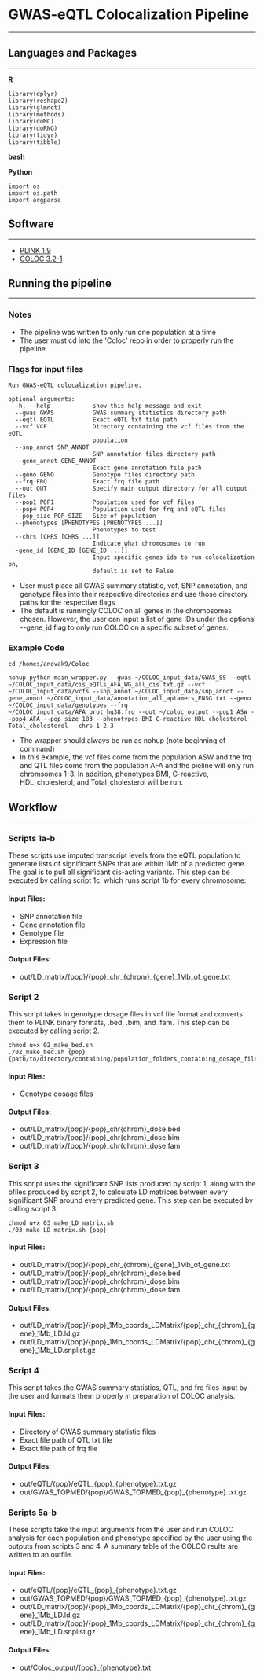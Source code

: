 # GWAS-eQTL Colocalization Pipeline
---
## Languages and Packages
---
**R**
```
library(dplyr)
library(reshape2)
library(glmnet)
library(methods)
library(doMC)
library(doRNG)
library(tidyr)
library(tibble)
```
**bash**

**Python**
```
import os
import os.path
import argparse
```
## Software ##
---
- [PLINK 1.9](https://www.cog-genomics.org/plink/)
- [COLOC 3.2-1](https://github.com/chr1swallace/coloc)

## Running the pipeline ##
---
### Notes ###
* The pipeline was written to only run one population at a time
* The user must cd into the 'Coloc' repo in order to properly run the pipeline

### Flags for input files ###
```
Run GWAS-eQTL colocalization pipeline.

optional arguments:
  -h, --help            show this help message and exit
  --gwas GWAS           GWAS summary statistics directory path
  --eqtl EQTL           Exact eQTL txt file path
  --vcf VCF             Directory containing the vcf files from the eQTL
                        population
  --snp_annot SNP_ANNOT
                        SNP annotation files directory path
  --gene_annot GENE_ANNOT
                        Exact gene annotation file path
  --geno GENO           Genotype files directory path
  --frq FRQ             Exact frq file path
  --out OUT             Specify main output directory for all output files
  --pop1 POP1           Population used for vcf files
  --pop4 POP4           Population used for frq and eQTL files
  --pop_size POP_SIZE   Size of population
  --phenotypes [PHENOTYPES [PHENOTYPES ...]]
                        Phenotypes to test
  --chrs [CHRS [CHRS ...]]
                        Indicate what chromosomes to run
  -gene_id [GENE_ID [GENE_ID ...]]
                        Input specific genes ids to run colocalization on,
                        default is set to False

```
* User must place all GWAS summary statistic, vcf, SNP annotation, and genotype files into their respective directories and use those directory paths for the respective flags
* The default is runningly COLOC on all genes in the chromosomes chosen. However, the user can input a list of gene IDs under the optional --gene_id flag to only run COLOC on a specific subset of genes.

### Example Code ###
```
cd /homes/anovak9/Coloc
```
```
nohup python main_wrapper.py --gwas ~/COLOC_input_data/GWAS_SS --eqtl ~/COLOC_input_data/cis_eQTLs_AFA_WG_all_cis.txt.gz --vcf ~/COLOC_input_data/vcfs --snp_annot ~/COLOC_input_data/snp_annot --gene_annot ~/COLOC_input_data/annotation_all_aptamers_ENSG.txt --geno ~/COLOC_input_data/genotypes --frq ~/COLOC_input_data/AFA_prot_hg38.frq --out ~/coloc_output --pop1 ASW --pop4 AFA --pop_size 183 --phenotypes BMI C-reactive HDL_cholesterol Total_cholesterol --chrs 1 2 3
```
* The wrapper should always be run as nohup (note beginning of command)
* In this example, the vcf files come from the population ASW and the frq and QTL files come from the population AFA and the pieline will only run chromsomes 1-3. In addition, phenotypes BMI, C-reactive, HDL_cholesterol, and Total_cholesterol will be run. 

## Workflow ##
---
### Scripts 1a-b ###
These scripts use imputed transcript levels from the eQTL population to generate lists of significant SNPs that are within 1Mb of a predicted gene. The goal is to pull all significant cis-acting variants. This step can be executed by calling script 1c, which runs script 1b for every chromosome:

#### Input Files: ####
- SNP annotation file
- Gene annotation file
- Genotype file
- Expression file
#### Output Files: ####
- out/LD_matrix/{pop}/{pop}\_chr\_{chrom}\_{gene}\_1Mb\_of\_gene.txt

### Script 2 ###
This script takes in genotype dosage files in vcf file format and converts them to PLINK binary formats, .bed, .bim, and .fam. This step can be executed by calling script 2.
```
chmod u+x 02_make_bed.sh 
./02_make_bed.sh {pop} {path/to/directory/containing/population_folders_containing_dosage_files/}
```
#### Input Files: ####
- Genotype dosage files
#### Output Files: ####
- out/LD_matrix/{pop}/{pop}\_chr{chrom}\_dose.bed
- out/LD_matrix/{pop}/{pop}\_chr{chrom}\_dose.bim
- out/LD_matrix/{pop}/{pop}\_chr{chrom}\_dose.fam

### Script 3 ###
This script uses the significant SNP lists produced by script 1, along with the bfiles produced by script 2, to calculate LD matrices between every significant SNP around every predicted gene. This step can be executed by calling script 3.
```
chmod u+x 03_make_LD_matrix.sh
./03_make_LD_matrix.sh {pop}
```
#### Input Files: ####
- out/LD_matrix/{pop}/{pop}\_chr\_{chrom}\_{gene}\_1Mb\_of\_gene.txt
- out/LD_matrix/{pop}/{pop}\_chr{chrom}\_dose.bed
- out/LD_matrix/{pop}/{pop}\_chr{chrom}\_dose.bim
- out/LD_matrix/{pop}/{pop}\_chr{chrom}\_dose.fam
#### Output Files: ####
- out/LD_matrix/{pop}/{pop}\_1Mb\_coords\_LDMatrix/{pop}\_chr\_{chrom}\_{gene}\_1Mb\_LD.ld.gz
- out/LD_matrix/{pop}/{pop}\_1Mb\_coords\_LDMatrix/{pop}\_chr\_{chrom}\_{gene}\_1Mb\_LD.snplist.gz

### Script 4 ###
This script takes the GWAS summary statistics, QTL, and frq files input by the user and formats them properly in preparation of COLOC analysis.
#### Input Files: ####
- Directory of GWAS summary statistic files
- Exact file path of QTL txt file
- Exact file path of frq file
#### Output Files: ####
- out/eQTL/{pop}/eQTL\_{pop}\_{phenotype}.txt.gz
- out/GWAS_TOPMED/{pop}/GWAS\_TOPMED\_{pop}\_{phenotype}.txt.gz

### Scripts 5a-b ###
These scripts take the input arguments from the user and run COLOC analysis for each population and phenotype specified by the user using the outputs from scripts 3 and 4. A summary table of the COLOC reults are written to an outfile.
#### Input Files: ####
- out/eQTL/{pop}/eQTL\_{pop}\_{phenotype}.txt.gz
- out/GWAS_TOPMED/{pop}/GWAS\_TOPMED\_{pop}\_{phenotype}.txt.gz
- out/LD_matrix/{pop}/{pop}\_1Mb\_coords\_LDMatrix/{pop}\_chr\_{chrom}\_{gene}\_1Mb\_LD.ld.gz
- out/LD_matrix/{pop}/{pop}\_1Mb\_coords\_LDMatrix/{pop}\_chr\_{chrom}\_{gene}\_1Mb\_LD.snplist.gz
#### Output Files: ####
- out/Coloc_output/{pop}\_{phenotype}.txt
